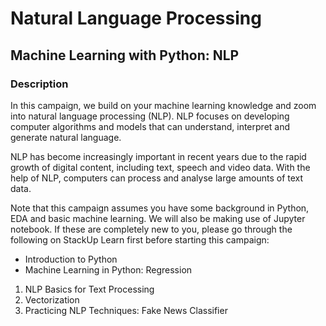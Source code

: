 # Natural Language Processing
## Machine Learning with Python: NLP

### Description
In this campaign, we build on your machine learning knowledge and zoom into natural language processing (NLP). NLP focuses on developing computer algorithms and models that can understand, interpret and generate natural language. 

NLP has become increasingly important in recent years due to the rapid growth of digital content, including text, speech and video data. With the help of NLP, computers can process and analyse large amounts of text data. 

Note that this campaign assumes you have some background in Python, EDA and basic machine learning. We will also be making use of Jupyter notebook. If these are completely new to you, please go through the following on StackUp Learn first before starting this campaign:
  - Introduction to Python
  - Machine Learning in Python: Regression

1. NLP Basics for Text Processing
2. Vectorization
3. Practicing NLP Techniques: Fake News Classifier
